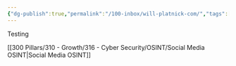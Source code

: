 ```yaml
---
{"dg-publish":true,"permalink":"/100-inbox/will-platnick-com/","tags":["gardenEntry"]}
---
```



Testing

[[300 Pillars/310 - Growth/316 - Cyber Security/OSINT/Social Media OSINT\|Social Media OSINT]]
